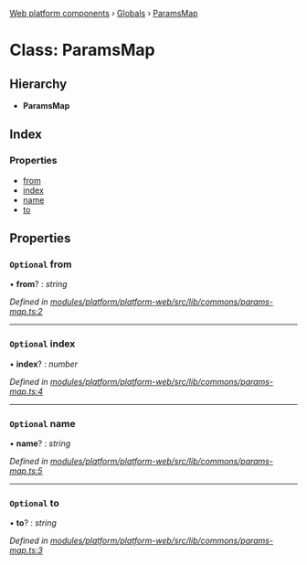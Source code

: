 [Web platform components](../README.md) › [Globals](../globals.md) › [ParamsMap](paramsmap.md)

# Class: ParamsMap

## Hierarchy

* **ParamsMap**

## Index

### Properties

* [from](paramsmap.md#optional-from)
* [index](paramsmap.md#optional-index)
* [name](paramsmap.md#optional-name)
* [to](paramsmap.md#optional-to)

## Properties

### `Optional` from

• **from**? : *string*

*Defined in [modules/platform/platform-web/src/lib/commons/params-map.ts:2](https://github.com/nodulusteam/methodus.dev/blob/a3e1495/modules/platform/platform-web/src/lib/commons/params-map.ts#L2)*

___

### `Optional` index

• **index**? : *number*

*Defined in [modules/platform/platform-web/src/lib/commons/params-map.ts:4](https://github.com/nodulusteam/methodus.dev/blob/a3e1495/modules/platform/platform-web/src/lib/commons/params-map.ts#L4)*

___

### `Optional` name

• **name**? : *string*

*Defined in [modules/platform/platform-web/src/lib/commons/params-map.ts:5](https://github.com/nodulusteam/methodus.dev/blob/a3e1495/modules/platform/platform-web/src/lib/commons/params-map.ts#L5)*

___

### `Optional` to

• **to**? : *string*

*Defined in [modules/platform/platform-web/src/lib/commons/params-map.ts:3](https://github.com/nodulusteam/methodus.dev/blob/a3e1495/modules/platform/platform-web/src/lib/commons/params-map.ts#L3)*

